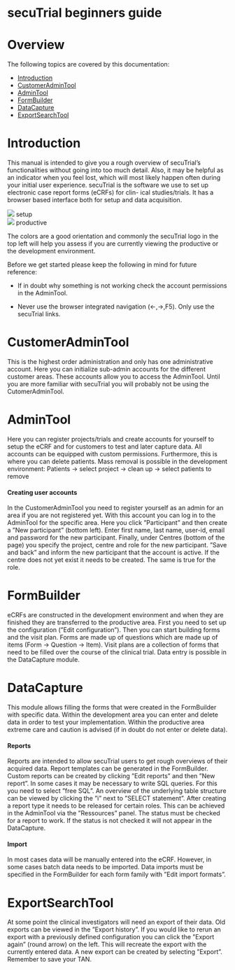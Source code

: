 # secuTrial beginners guide

# Overview

The following topics are covered by this documentation:

- [Introduction](#intro)
- [CustomerAdminTool](#customeradmin)
- [AdminTool](#admin)
- [FormBuilder](#formbuilder)
- [DataCapture](#datacapture)
- [ExportSearchTool](#exportsearch)

<a name="intro" />

# Introduction

This manual is intended to give you a rough overview of secuTrial’s functionalities
without going into too much detail. Also, it may be helpful as an indicator when you
feel lost, which will most likely happen often during your initial user experience.
secuTrial is the software we use to set up electronic case report forms (eCRFs) for clin-
ical studies/trials. It has a browser based interface both for setup and data acquisition.

![](https://placehold.it/15/228B22/000000?text=+) setup
</br>
![](https://placehold.it/15/1589F0/000000?text=+) productive</span>

The colors are a good orientation and commonly the secuTrial logo in the top left
will help you assess if you are currently viewing the productive or the development
environment.

Before we get started please keep the following in mind for future reference:

- If in doubt why something is not working check the account permissions in the
AdminTool.

- Never use the browser integrated navigation (←,→,F5). Only use the secuTrial
links.

<a name="customeradmin" />

# CustomerAdminTool

This is the highest order administration and only has one administrative account. Here
you can initialize sub-admin accounts for the different customer areas. 
These accounts allow you to access the AdminTool. Until you are more
familiar with secuTrial you will probably not be using the CutomerAdminTool.


<a name="admin" />

# AdminTool

Here you can register projects/trials and create accounts for yourself
to setup the eCRF and for customers to test and later capture
data. All accounts can be equipped with custom permissions.
Furthermore, this is where you can delete patients.
Mass removal is possible in the development environment:
Patients → select project → clean up → select patients to remove

#### Creating user accounts

In the CustomerAdminTool you need to register yourself as an admin for an area if you
are not registered yet. With this account
you can log in to the AdminTool for the specific area. Here you click ”Participant” and
then create a ”New participant” (bottom left). Enter first name, last name, user-id, 
email and password for the new participant.
Finally, under Centres (bottom of the page) you specify the project, centre and
role for the new participant. ”Save and back” and inform the new participant that the
account is active. If the centre does not yet exist it needs to be created. The same is
true for the role.

<a name="formbuilder" />

# FormBuilder

eCRFs are constructed in the development environment and when they are finished
they are transferred to the productive area. First you need to set up the configuration
(”Edit configuration”). Then you can start building forms and the visit plan.
Forms are made up of questions which are made up of items (Form → Question →
Item). Visit plans are a collection of forms that need to be filled over the course of the
clinical trial. Data entry is possible in the DataCapture module.

<a name="datacapture" />

# DataCapture

This module allows filling the forms that were created in the FormBuilder with specific
data. Within the development area you can enter and delete data in order
to test your implementation. Within the productive area extreme care and caution is
advised (if in doubt do not enter or delete data).

#### Reports

Reports are intended to allow secuTrial users to get rough overviews of their acquired
data. Report templates can be generated in the FormBuilder. Custom reports can be
created by clicking ”Edit reports” and then ”New report”. In some cases it may be
necessary to write SQL queries. For this you need to select ”free SQL”. An overview
of the underlying table structure can be viewed by clicking the ”i” next to ”SELECT
statement”. After creating a report type it needs to be released for certain roles. This
can be achieved in the AdminTool via the ”Ressources” panel. The status must be
checked for a report to work. If the status is not checked it will not appear in the
DataCapture.

#### Import

In most cases data will be manually entered into the eCRF. However, in some cases
batch data needs to be imported. Data imports must be specified in the FormBuilder
for each form family with ”Edit import formats”.

<a name="exportsearch" />

# ExportSearchTool

At some point the clinical investigators will need an export of their data. Old exports
can be viewed in the ”Export history”. If you would like to rerun an export with a
previously defined configuration you can click the ”Export again” (round arrow) on
the left. This will recreate the export with the currently entered data. A new export can
be created by selecting ”Export”. Remember to save your TAN.

